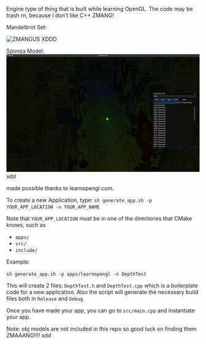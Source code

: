 Engine type of thing that is built while learning OpenGL.
The code may be trash rn, because I don't like C++ ZMANG!

Mandelbrot Set:

![ZMANGUS XDDD](gallery/giphy.gif)

Sponza Model:
![Sponza Model + point lights](gallery/img.jpeg)
xdd

made possible thanks to learnopengl.com.

To create a new Application, type:
`sh generate_app.sh -p YOUR_APP_LOCATION -n YOUR_APP_NAME`

Note that `YOUR_APP_LOCATION` must be in one of the directories that CMake knows, such as

- `apps/`
- `src/`
- `include/`

Example:

`sh generate_app.sh -p apps/learnopengl -n DepthTest` 

This will create 2 files: `DepthTest.h` and `DepthTest.cpp` which is a boilerplate code for a new application.
Also the script will generate the necessary build files both in `Release` and `Debug`.

Once you have made your app, you can go to `src/main.cpp` and instantiate your app.

Note: obj models are not included in this repo so good luck on finding them ZMAAANG!!!! xdd
